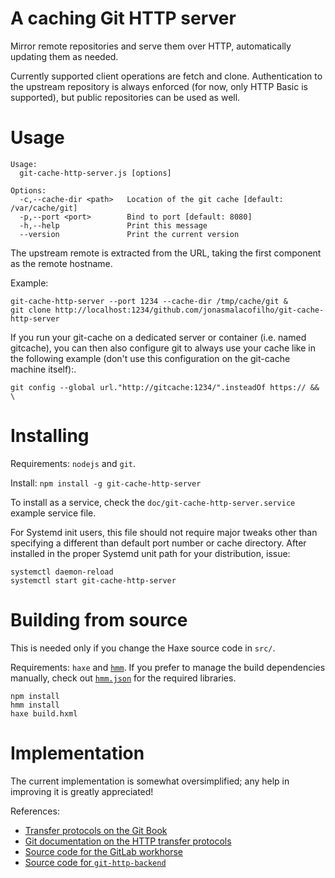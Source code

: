 A caching Git HTTP server
============================

Mirror remote repositories and serve them over HTTP, automatically updating
them as needed.

Currently supported client operations are fetch and clone.  Authentication to
the upstream repository is always enforced (for now, only HTTP Basic is
supported), but public repositories can be used as well.

# Usage

```
Usage:
  git-cache-http-server.js [options]

Options:
  -c,--cache-dir <path>   Location of the git cache [default: /var/cache/git]
  -p,--port <port>        Bind to port [default: 8080]
  -h,--help               Print this message
  --version               Print the current version
```

The upstream remote is extracted from the URL, taking the first component as
the remote hostname.

Example:

```
git-cache-http-server --port 1234 --cache-dir /tmp/cache/git &
git clone http://localhost:1234/github.com/jonasmalacofilho/git-cache-http-server
```

If you run your git-cache on a dedicated server or container (i.e. named gitcache), you can then also configure git to always use your cache like in the following example (don't use this configuration on the git-cache machine itself):.
```
git config --global url."http://gitcache:1234/".insteadOf https:// && \
```

# Installing

Requirements: `nodejs` and `git`.

Install: `npm install -g git-cache-http-server`

To install as a service, check the `doc/git-cache-http-server.service` example
service file.

For Systemd init users, this file should not require major tweaks other than
specifying a different than default port number or cache directory.  After
installed in the proper Systemd unit path for your distribution, issue:

```
systemctl daemon-reload
systemctl start git-cache-http-server
```

# Building from source

This is needed only if you change the Haxe source code in `src/`.

Requirements: `haxe` and [`hmm`](https://github.com/andywhite37/hmm).  If you prefer to manage the build dependencies manually, check out [`hmm.json`](hmm.json) for the required libraries.

```
npm install
hmm install
haxe build.hxml
```

# Implementation

The current implementation is somewhat oversimplified; any help in improving it
is greatly appreciated!

References:

 - [Transfer protocols on the Git Book](http://git-scm.com/book/en/v2/Git-Internals-Transfer-Protocols)
 - [Git documentation on the HTTP transfer protocols](https://github.com/git/git/blob/master/Documentation/technical/http-protocol.txt)
 - [Source code for the GitLab workhorse](https://gitlab.com/gitlab-org/gitlab-workhorse/blob/master/handlers.go)
 - [Source code for `git-http-backend`](https://github.com/git/git/blob/master/http-backend.c)

